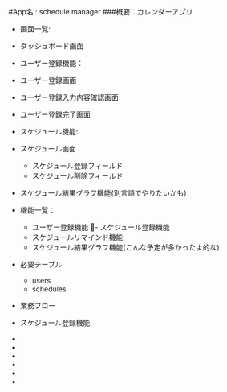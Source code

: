 
#App名 : schedule manager
###概要：カレンダーアプリ
- 画面一覧:
 - ダッシュボード画面

 - ユーザー登録機能：
  - ユーザー登録画面
  - ユーザー登録入力内容確認画面
  - ユーザー登録完了画面

 - スケジュール機能:
  - スケジュール画面
    - スケジュール登録フィールド
    - スケジュール削除フィールド

 - スケジュール結果グラフ機能(別言語でやりたいかも)

- 機能一覧：
  - ユーザー登録機能
  - スケジュール登録機能
  - スケジュールリマインド機能
  - スケジュール結果グラフ機能(こんな予定が多かったよ的な)

- 必要テーブル
  - users
  - schedules


- 業務フロー
 - スケジュール登録機能
  -  
  -  
  -  
  -  
  -  
  -  


